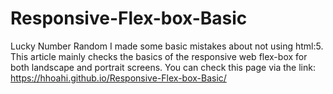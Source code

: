 # Responsive-Flex-box-Basic
Lucky Number Random
I made some basic mistakes about not using html:5. 
This article mainly checks the basics of the responsive web flex-box for both landscape and portrait screens. 
You can check this page via the link: https://hhoahi.github.io/Responsive-Flex-box-Basic/
